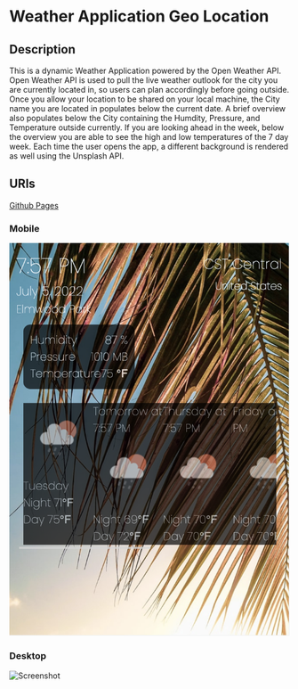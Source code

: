 # Weather Application Geo Location

## Description

This is a dynamic Weather Application powered by the Open Weather API. Open Weather API is used to pull the live weather outlook for the city you are currently located in, so users can plan accordingly before going outside. Once you allow your location to be shared on your local machine, the City name you are located in populates below the current date. A brief overview also populates below the City containing the Humdity, Pressure, and Temperature outside currently. If you are looking ahead in the week, below the overview you are able to see the high and low temperatures of the 7 day week. Each time the user opens the app, a different background is rendered as well using the Unsplash API. 

## URls
[Github Pages](https://vcristian1.github.io/get-weather-api/) <br>

### Mobile 
![Screenshot](/assets/screenshot1.png)
### Desktop
![Screenshot](/assets/screenshot2.png)
